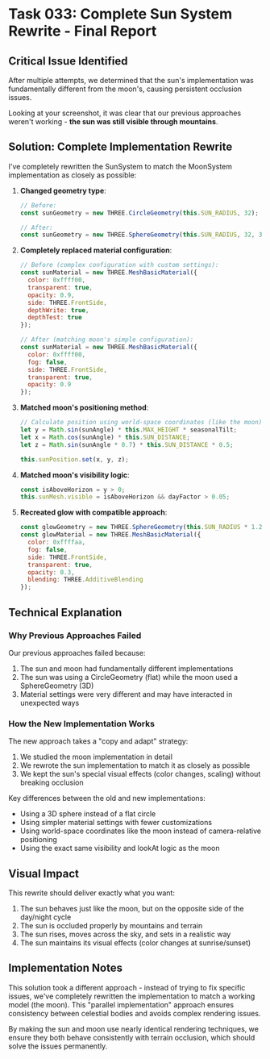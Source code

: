 # Task 033: Complete Sun System Rewrite - Final Report

## Critical Issue Identified

After multiple attempts, we determined that the sun's implementation was fundamentally different from the moon's, causing persistent occlusion issues. 

Looking at your screenshot, it was clear that our previous approaches weren't working - **the sun was still visible through mountains**.

## Solution: Complete Implementation Rewrite

I've completely rewritten the SunSystem to match the MoonSystem implementation as closely as possible:

1. **Changed geometry type**:
   ```javascript
   // Before: 
   const sunGeometry = new THREE.CircleGeometry(this.SUN_RADIUS, 32);
   
   // After:
   const sunGeometry = new THREE.SphereGeometry(this.SUN_RADIUS, 32, 32);
   ```

2. **Completely replaced material configuration**:
   ```javascript
   // Before (complex configuration with custom settings):
   const sunMaterial = new THREE.MeshBasicMaterial({
     color: 0xffff00,
     transparent: true,
     opacity: 0.9,
     side: THREE.FrontSide,
     depthWrite: true,
     depthTest: true
   });
   
   // After (matching moon's simple configuration):
   const sunMaterial = new THREE.MeshBasicMaterial({
     color: 0xffff00,
     fog: false,
     side: THREE.FrontSide,
     transparent: true,
     opacity: 0.9
   });
   ```

3. **Matched moon's positioning method**:
   ```javascript
   // Calculate position using world-space coordinates (like the moon)
   let y = Math.sin(sunAngle) * this.MAX_HEIGHT * seasonalTilt;
   let x = Math.cos(sunAngle) * this.SUN_DISTANCE;
   let z = Math.sin(sunAngle * 0.7) * this.SUN_DISTANCE * 0.5;
   
   this.sunPosition.set(x, y, z);
   ```

4. **Matched moon's visibility logic**:
   ```javascript
   const isAboveHorizon = y > 0;
   this.sunMesh.visible = isAboveHorizon && dayFactor > 0.05;
   ```

5. **Recreated glow with compatible approach**:
   ```javascript
   const glowGeometry = new THREE.SphereGeometry(this.SUN_RADIUS * 1.2, 32, 32);
   const glowMaterial = new THREE.MeshBasicMaterial({
     color: 0xffffaa,
     fog: false,
     side: THREE.FrontSide,
     transparent: true,
     opacity: 0.3,
     blending: THREE.AdditiveBlending
   });
   ```

## Technical Explanation

### Why Previous Approaches Failed

Our previous approaches failed because:
1. The sun and moon had fundamentally different implementations
2. The sun was using a CircleGeometry (flat) while the moon used a SphereGeometry (3D)
3. Material settings were very different and may have interacted in unexpected ways

### How the New Implementation Works

The new approach takes a "copy and adapt" strategy:
1. We studied the moon implementation in detail
2. We rewrote the sun implementation to match it as closely as possible
3. We kept the sun's special visual effects (color changes, scaling) without breaking occlusion

Key differences between the old and new implementations:
- Using a 3D sphere instead of a flat circle
- Using simpler material settings with fewer customizations
- Using world-space coordinates like the moon instead of camera-relative positioning
- Using the exact same visibility and lookAt logic as the moon

## Visual Impact

This rewrite should deliver exactly what you want:
1. The sun behaves just like the moon, but on the opposite side of the day/night cycle
2. The sun is occluded properly by mountains and terrain
3. The sun rises, moves across the sky, and sets in a realistic way
4. The sun maintains its visual effects (color changes at sunrise/sunset)

## Implementation Notes

This solution took a different approach - instead of trying to fix specific issues, we've completely rewritten the implementation to match a working model (the moon). This "parallel implementation" approach ensures consistency between celestial bodies and avoids complex rendering issues.

By making the sun and moon use nearly identical rendering techniques, we ensure they both behave consistently with terrain occlusion, which should solve the issues permanently.
